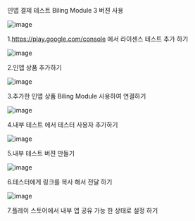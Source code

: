 인앱 결제 테스트 Biling Module 3 버젼 사용


![image](https://user-images.githubusercontent.com/28819051/139679528-2e3dab6a-93a0-4bca-b74c-9fdf8465da95.png)



1.https://play.google.com/console 에서 라이센스 테스트 추가 하기

![image](https://user-images.githubusercontent.com/28819051/139679710-b53c6898-72b3-45d5-8055-0bd23bb0fc6a.png)

2.인앱 상품 추가하기

![image](https://user-images.githubusercontent.com/28819051/139679872-2636fe99-fa9d-4198-af48-3919554dcb40.png)

3.추가한 인앱 상품 Biling Module 사용하여 연결하기

![image](https://user-images.githubusercontent.com/28819051/139681723-6cfd9663-2f99-4fec-8c11-6b31fa98257e.png)


4.내부 테스트 에서 테스터 사용자 추가하기

![image](https://user-images.githubusercontent.com/28819051/139679960-d1025d71-c060-44af-9763-b5afa5d07143.png)

5.내부 테스트 버젼 만들기

![image](https://user-images.githubusercontent.com/28819051/139680105-9ed14c60-2afc-4cb3-b0e8-9536200ed186.png)

6.테스터에게 링크를 복사 해서 전달 하기 

![image](https://user-images.githubusercontent.com/28819051/139680163-5ca67690-c0ca-4ed9-9969-319f348173eb.png)

7.플레이 스토어에서 내부 앱 공유 가능 한 상태로 설정 하기



